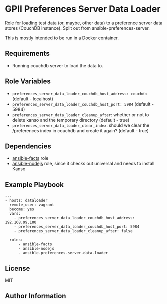 GPII Preferences Server Data Loader
=========

Role for loading test data (or, maybe, other data) to a preference server data stores (CouchDB instance). Split out from ansible-preferences-server.

This is mostly intended to be run in a Docker container.

Requirements
------------

* Running couchdb server to load the data to.

Role Variables
--------------

* `preferences_server_data_loader_couchdb_host_address: couchdb` (default - localhost)
* `preferences_server_data_loader_couchdb_host_port: 5984` (default - 5984)
* `preferences_server_data_loader_cleanup_after`: whether or not to delete kanso and the temporary directory (default - true)
* `preferences_server_data_loader_clear_index`: should we clear the /preferences index in couchdb and create it again? (default - true)

Dependencies
------------

* [ansible-facts](https://github.com/idi-ops/ansible-facts) role
* [ansible-nodejs](https://github.com/idi-ops/ansible-nodejs) role, since it checks out universal and needs to install Kanso

Example Playbook
----------------

```
---
- hosts: dataloader
  remote_user: vagrant
  become: yes
  vars:
    - preferences_server_data_loader_couchdb_host_address: 192.168.99.100
    - preferences_server_data_loader_couchdb_host_port: 5984
    - preferences_server_data_loader_cleanup_after: false

  roles:
      - ansible-facts
      - ansible-nodejs
      - ansible-preferences-server-data-loader
  ```

License
-------

MIT

Author Information
------------------
